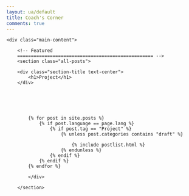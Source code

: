 ```yaml
---
layout: ua/default
title: Coach's Corner
comments: true
---
```



<!-- We reopen main-content and container -->

<div class="container-fluid">

    <div class="main-content">

        <!-- Featured
        ================================================== -->
        <section class="all-posts">

        <div class="section-title text-center">
            <h1>Project</h1>
        </div>
<br><br><br>
            <div class="row listfeaturedtag">

            {% for post in site.posts %}
                {% if post.language == page.lang %}
                    {% if post.tag == "Project" %}
                        {% unless post.categories contains "draft" %}

                            {% include postlist.html %}
                        {% endunless %}
                    {% endif %}
                {% endif %}
            {% endfor %}

            </div>

        </section>
